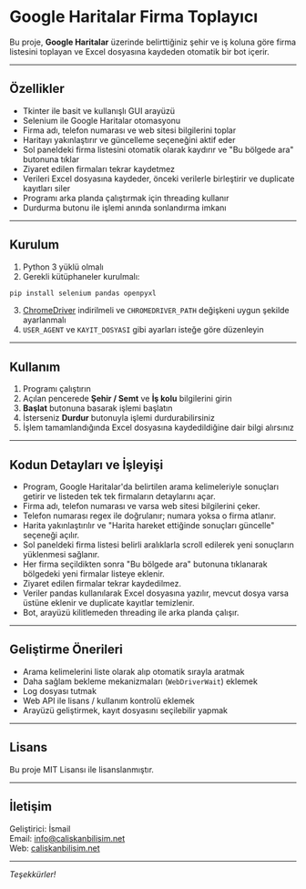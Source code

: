 # Google Haritalar Firma Toplayıcı

Bu proje, **Google Haritalar** üzerinde belirttiğiniz şehir ve iş koluna göre firma listesini toplayan ve Excel dosyasına kaydeden otomatik bir bot içerir.

---

## Özellikler

- Tkinter ile basit ve kullanışlı GUI arayüzü  
- Selenium ile Google Haritalar otomasyonu  
- Firma adı, telefon numarası ve web sitesi bilgilerini toplar  
- Haritayı yakınlaştırır ve güncelleme seçeneğini aktif eder  
- Sol paneldeki firma listesini otomatik olarak kaydırır ve "Bu bölgede ara" butonuna tıklar  
- Ziyaret edilen firmaları tekrar kaydetmez  
- Verileri Excel dosyasına kaydeder, önceki verilerle birleştirir ve duplicate kayıtları siler  
- Programı arka planda çalıştırmak için threading kullanır  
- Durdurma butonu ile işlemi anında sonlandırma imkanı  

---

## Kurulum

1. Python 3 yüklü olmalı  
2. Gerekli kütüphaneler kurulmalı:

```bash
pip install selenium pandas openpyxl
```

3. [ChromeDriver](https://sites.google.com/chromium.org/driver/) indirilmeli ve `CHROMEDRIVER_PATH` değişkeni uygun şekilde ayarlanmalı  
4. `USER_AGENT` ve `KAYIT_DOSYASI` gibi ayarları isteğe göre düzenleyin  

---

## Kullanım

1. Programı çalıştırın  
2. Açılan pencerede **Şehir / Semt** ve **İş kolu** bilgilerini girin  
3. **Başlat** butonuna basarak işlemi başlatın  
4. İsterseniz **Durdur** butonuyla işlemi durdurabilirsiniz  
5. İşlem tamamlandığında Excel dosyasına kaydedildiğine dair bilgi alırsınız  

---

## Kodun Detayları ve İşleyişi

- Program, Google Haritalar'da belirtilen arama kelimeleriyle sonuçları getirir ve listeden tek tek firmaların detaylarını açar.  
- Firma adı, telefon numarası ve varsa web sitesi bilgilerini çeker.  
- Telefon numarası regex ile doğrulanır; numara yoksa o firma atlanır.  
- Harita yakınlaştırılır ve "Harita hareket ettiğinde sonuçları güncelle" seçeneği açılır.  
- Sol paneldeki firma listesi belirli aralıklarla scroll edilerek yeni sonuçların yüklenmesi sağlanır.  
- Her firma seçildikten sonra "Bu bölgede ara" butonuna tıklanarak bölgedeki yeni firmalar listeye eklenir.  
- Ziyaret edilen firmalar tekrar kaydedilmez.  
- Veriler pandas kullanılarak Excel dosyasına yazılır, mevcut dosya varsa üstüne eklenir ve duplicate kayıtlar temizlenir.  
- Bot, arayüzü kilitlemeden threading ile arka planda çalışır.  

---

## Geliştirme Önerileri

- Arama kelimelerini liste olarak alıp otomatik sırayla aratmak  
- Daha sağlam bekleme mekanizmaları (`WebDriverWait`) eklemek  
- Log dosyası tutmak  
- Web API ile lisans / kullanım kontrolü eklemek  
- Arayüzü geliştirmek, kayıt dosyasını seçilebilir yapmak  

---

## Lisans

Bu proje MIT Lisansı ile lisanslanmıştır.

---

## İletişim

Geliştirici: İsmail  
Email: info@caliskanbilisim.net  
Web: [caliskanbilisim.net](https://caliskanbilisim.net)

---

*Teşekkürler!*

